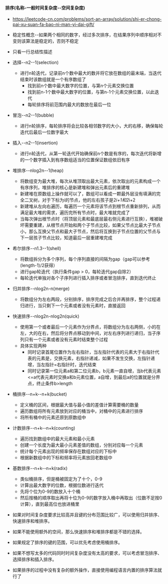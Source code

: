 #### 排序(名称-一般时间复杂度--空间复杂度)
+ https://leetcode-cn.com/problems/sort-an-array/solution/shi-er-chong-pai-xu-suan-fa-bao-ni-man-yi-dai-gift/
+ 稳定性概念--如果两个相同的数字，经过多次排序，在结果序列中顺序相对不变则该算法是稳定的，否则不稳定
+ 只看一行总结性描述
+ 选择--n2--1(selection)
    + 进行n轮迭代，记录前n个数中最大的数并将它放在数组的最末端，当迭代结束时该数组就是一个有序数组了
        + 找到前n个数中最大数字的位置，与第n个元素交换位置
        + 找到前n-1个数中最大数字的位置，与第n-1个元素交换位置，以此迭代
        + 每轮排序将前范围内最大的数放在最后一位
+ 冒泡--n2--1(bubble)
    + 进行n轮排序，每轮排序将会比较各相邻数字的大小，大的右移，确保每轮迭代后最后一位数字最大
+ 插入--n2--1(insertion)
    + 进行n轮迭代，从第一轮迭代开始确保前n个数是有序的，每次迭代将新增的一个数字插入到有序数组适当的位置保证数组依旧有序
+ 堆排序--nlog2n--1(heap)
    + 将数组变为最大堆，每次从堆顶取出最大元素，依次取出的元素构成一个有序序列，堆排序的核心是新建堆和弹出元素后的重建堆
    + 新建堆在原数组上操作就可以了，数组可以看成一颗最外层没有填满的完全二叉树，对于下标为i的节点，他的左右孩子是2*i+1和2*i+2
    + 新建堆从左向右遍历，每遍历一个元素将该节点到根节点重新排列，从而满足最大堆的需求，遍历完所有节点时，最大堆就完成了
    + 当每次弹出根节点时（将顶层元素和最底层最右侧元素进行互换），堆被破坏需要重建，从根节点开始和两个子节点比较，如果父节点比最大子节点小，那么互换父节点和最大子节点，然后将互换到子节点位置的父节点与下一层孩子节点比较，知道最后一层重建堆完成
+ 希尔排序--n1.3--1(shell)
    + 将数组拆分为多个序列，每个序列直接的间隔为gap（gap可以参考(length-1)/2获得）
    + 进行gap轮迭代（执行条件gap > 0，每轮迭代gap自除2）
    + 每轮迭代单独对各个子序列进行插入排序或者冒泡排序，直到迭代终止 
+ 归并排序--nlog2n-n(merge)
    + 将数组分为左右两段，分别排序，排序完成之后合并再排序，整个过程递归进行，当只剩下一个元素或者没有元素时，直接返回
+ 快速排序--nlog2n-nlog2n(quick)
    + 使用第一个或者最后一个元素作为分界点，将数组分为左右两侧，小的在左，大的在右，然后将分界点移动到中间，对左右序列进行递归，当子序列只有一个元素或者没有元素时结束整个过程
    + 具体实现两种
        + 同时记录首尾位置作为左右指针，当左指针代表的元素大于右指针代表的元素是，交换元素，右指针递减，如果不发生交换，左指针递增，当左指针=右指针时，迭代结束
        + 同时记录第一位元素a和第二位元素b，b元素一直自增，当b代表元素<=a代表元素时交换a和b元素位置，a自增，到最后a的位置就是分界点，终止条件b>length
+ 桶排序--n+k--n+k(bucket)
    + 定义桶的区间，根据最大值与最小值的差值计算需要桶的数量
    + 遍历数组将所有元素放到对应的桶当中，对桶中的元素进行排序
    + 将所有桶中的元素还原到原数组中
+ 计数排序--n+k--n+k(counting)
    + 遍历找到数组中的最大元素和最小元素
    + 创建一个长度为最大最小元素差值的数组，分别对应每一个元素
    + 统计每个元素出现的频率保存在数组对应的下标中
    + 根据新数组中的下标和频率将元素放回老数组中
+ 基数排序--n+k--n+k(radix)
    + 类似桶排序，但是桶被固定为了十个，0-9
    + 计算出最大数字的位数，根据位数进行迭代
    + 先将个位为0-9的数放入十个桶
    + 然后按桶的顺序取出再将十位为0-9的数字放入桶中再取出（位数不足按0计算），直到最高位也放进桶里

+ 如果对时间复杂度要求比较高并且键的分布范围比较广，可以使用归并排序、快速排序和堆排序。

+ 如果不能使用额外的空间，那么快速排序和堆排序都是不错的选择。

+ 如果规定了排序的键的范围，可以优先考虑使用桶排序。

+ 如果不想写太多的代码同时时间复杂度没有太高的要求，可以考虑冒泡排序、选择排序和插入排序。

+ 如果排序的过程中没有复杂的额外操作，直接使用编程语言内置的排序算法就行了
